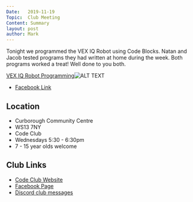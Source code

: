 ```yaml
---
Date:   2019-11-19
Topic:  Club Meeting
Content: Summary
layout: post
author: Mark
---
```

Tonight we programmed the VEX IQ Robot using Code Blocks. Natan and Jacob tested programs they had written at home during the week. Both programs worked a treat! Well done to you both.

[VEX IQ Robot Programming](https://www.facebook.com/720665616418529/videos/930847897301176)![ALT TEXT](https://scontent.fbhx6-1.fna.fbcdn.net/v/t15.13418-10/70724020_2487223844934090_259646106076446720_n.jpg?stp=dst-jpg_p403x403&_nc_cat=110&ccb=1-7&_nc_sid=ad6a45&_nc_ohc=hVgW2KWq2PIAX-oHagc&_nc_ht=scontent.fbhx6-1.fna&edm=AKK4YLsEAAAA&oh=00_AfDNDsVfwtQNoxW-sZ_7_W11S7lO7-yjO3mSmagJQxxwJQ&oe=652C7C42)

* [Facebook Link](https://www.facebook.com/1481985248595237/posts/2384086805051739/)

## Location

* Curborough Community Centre
* WS13 7NY
* Code Club
* Wednesdays 5:30 - 6:30pm
* 7 - 15 year olds welcome

## Club Links

* [Code Club Website](https://lichfield-code-club.github.io/)
* [Facebook Page](https://www.facebook.com/LichfieldCoders)
* [Discord club messages](https://discord.gg/szz6xGK)
